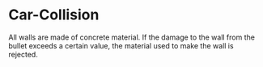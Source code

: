 # Car-Collision
All walls are made of concrete material. If the damage to the wall from the bullet exceeds a certain value, the material used to make the wall is rejected.
